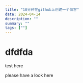 ```yaml
---
title: "10分钟在github上创建一个博客"
date: 2024-04-14
description: ""
summary: ""
tags: [""]
---
```


# dfdfda
test here

please have a look here
